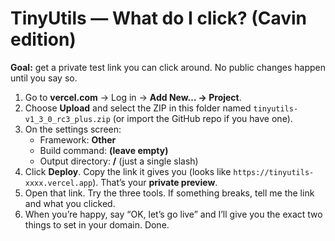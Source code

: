 # TinyUtils — What do I click? (Cavin edition)

**Goal:** get a private test link you can click around. No public changes happen until you say so.

1. Go to **vercel.com** → Log in → **Add New… → Project**.
2. Choose **Upload** and select the ZIP in this folder named `tinyutils-v1_3_0_rc3_plus.zip` (or import the GitHub repo if you have one).
3. On the settings screen:
   - Framework: **Other**
   - Build command: **(leave empty)**
   - Output directory: **/** (just a single slash)
4. Click **Deploy**. Copy the link it gives you (looks like `https://tinyutils-xxxx.vercel.app`). That’s your **private preview**.
5. Open that link. Try the three tools. If something breaks, tell me the link and what you clicked.
6. When you’re happy, say “OK, let’s go live” and I’ll give you the exact two things to set in your domain. Done.